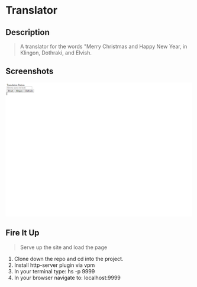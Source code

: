 # Translator

## Description

> A translator for the words "Merry Christmas and Happy New Year, in Klingon, Dothraki, and Elvish.

## Screenshots

![alt text](https://raw.githubusercontent.com/BLRussell-09/Translator/master/screenshots/Translation%20Station.png "Translator")


## Fire It Up

> Serve up the site and load the page
1. Clone down the repo and cd into the project.
1. Install http-server plugin via vpm
1. In your terminal type: hs -p 9999
1. In your browser navigate to: localhost:9999